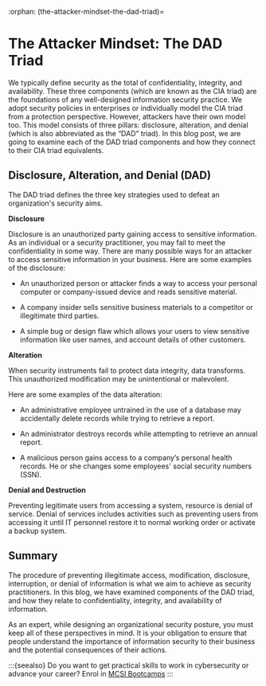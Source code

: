 :orphan:
(the-attacker-mindset-the-dad-triad)=

# The Attacker Mindset: The DAD Triad

We typically define security as the total of confidentiality, integrity, and availability. These three components (which are known as the CIA triad) are the foundations of any well-designed information security practice. We adopt security policies in enterprises or individually model the CIA triad from a protection perspective. However, attackers have their own model too. This model consists of three pillars: disclosure, alteration, and denial (which is also abbreviated as the “DAD” triad). In this blog post, we are going to examine each of the DAD triad components and how they connect to their CIA triad equivalents.

## Disclosure, Alteration, and Denial (DAD)

The DAD triad defines the three key strategies used to defeat an organization's security aims.

**Disclosure**

Disclosure is an unauthorized party gaining access to sensitive information. As an individual or a security practitioner, you may fail to meet the confidentiality in some way. There are many possible ways for an attacker to access sensitive information in your business.
Here are some examples of the disclosure:

- An unauthorized person or attacker finds a way to access your personal computer or company-issued device and reads sensitive material.

- A company insider sells sensitive business materials to a competitor or illegitimate third parties.

- A simple bug or design flaw which allows your users to view sensitive information like user names, and account details of other customers.

**Alteration**

When security instruments fail to protect data integrity, data transforms. This unauthorized modification may be unintentional or malevolent.

Here are some examples of the data alteration:

- An administrative employee untrained in the use of a database may accidentally delete records while trying to retrieve a report.

- An administrator destroys records while attempting to retrieve an annual report.

- A malicious person gains access to a company’s personal health records. He or she changes some employees' social security numbers (SSN).

**Denial and Destruction**

Preventing legitimate users from accessing a system, resource is denial of service. Denial of services includes activities such as preventing users from accessing it until IT personnel restore it to normal working order or activate a backup system.

## Summary

The procedure of preventing illegitimate access, modification, disclosure, interruption, or denial of information is what we aim to achieve as security practitioners. In this blog, we have examined components of the DAD triad, and how they relate to confidentiality, integrity, and availability of information.

As an expert, while designing an organizational security posture, you must keep all of these perspectives in mind. It is your obligation to ensure that people understand the importance of information security to their business and the potential consequences of their actions.

:::{seealso}
Do you want to get practical skills to work in cybersecurity or advance your career? Enrol in [MCSI Bootcamps](https://www.mosse-institute.com/bootcamps.html)
:::

